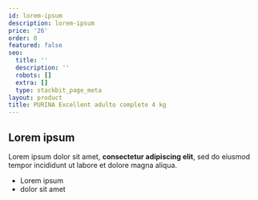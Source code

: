 ```yaml
---
id: lorem-ipsum
description: lorem-ipsum
price: '26'
order: 0
featured: false
seo:
  title: ''
  description: ''
  robots: []
  extra: []
  type: stackbit_page_meta
layout: product
title: PURINA Excellent adulto complete 4 kg
---
```

## Lorem ipsum

Lorem ipsum dolor sit amet, **consectetur adipiscing elit**, sed do eiusmod tempor incididunt ut labore et dolore magna aliqua.

- Lorem ipsum
- dolor sit amet